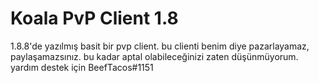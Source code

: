 # Koala PvP Client 1.8
 1.8.8'de yazılmış basit bir pvp client. 
bu clienti benim diye pazarlayamaz, paylaşamazsınız.
bu kadar aptal olabileceğinizi zaten düşünmüyorum.
yardım destek için BeefTacos#1151
